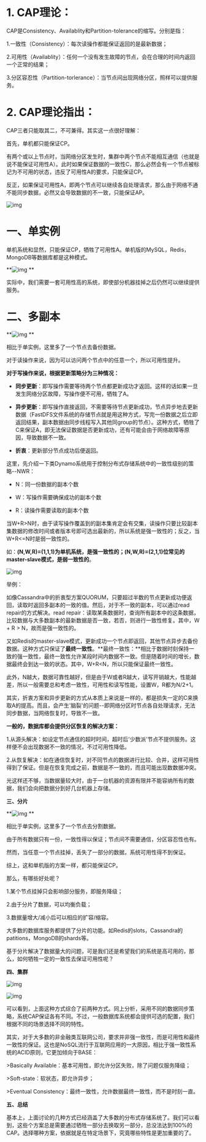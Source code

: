 # 1. CAP理论：

CAP是Consistency、Availablity和Partition-tolerance的缩写。分别是指：

1.一致性（Consistency）：每次读操作都能保证返回的是最新数据；

2.可用性（Availablity）：任何一个没有发生故障的节点，会在合理的时间内返回一个正常的结果；

3.分区容忍性（Partition-torlerance）：当节点间出现网络分区，照样可以提供服务。



# 2. CAP理论指出：

CAP三者只能取其二，不可兼得。其实这一点很好理解：

首先，单机都只能保证CP。

有两个或以上节点时，当网络分区发生时，集群中两个节点不能相互通信（也就是说不能保证可用性A）。此时如果保证数据的一致性C，那么必然会有一个节点被标记为不可用的状态，违反了可用性A的要求，只能保证CP。

反正，如果保证可用性A，即两个节点可以继续各自处理请求，那么由于网络不通不能同步数据，必然又会导致数据的不一致，只能保证AP。

![img](E:\学习笔记\mylearnnote\web架构集\分布式\images\20160909192853124.png)

# 一、单实例

单机系统和显然，只能保证CP，牺牲了可用性A。单机版的MySQL，Redis，MongoDB等数据库都是这种模式。

**![img](E:\学习笔记\mylearnnote\web架构集\分布式\images\20160909193213427.png)
**

实际中，我们需要一套可用性高的系统，即使部分机器挂掉之后仍然可以继续提供服务。

# 二、多副本

**![img](E:\学习笔记\mylearnnote\web架构集\分布式\images\20160909193404680.png)
**

相比于单实例，这里多了一个节点去备份数据。

对于读操作来说，因为可以访问两个节点中的任意一个，所以可用性提升。

**对于写操作来说，根据更新策略分为三种情况：**

* **同步更新**：即写操作需要等待两个节点都更新成功才返回。这样的话如果一旦发生网络分区故障，写操作便不可用，牺牲了A。

* **异步更新**：即写操作直接返回，不需要等待节点更新成功，节点异步地去更新数据（FastDFS文件系统的存储节点就是用这种方式，写完一份数据之后立即返回结果，副本数据由同步线程写入其他同group的节点）。这种方式，牺牲了C来保证A，即无法保证数据是否更新成功，还有可能会由于网络故障等原因，导致数据不一致。

* **折衷**：更新部分节点成功后便返回。

这里，先介绍一下类Dynamo系统用于控制分布式存储系统中的一致性级别的策略--NWR：

* N：同一份数据的副本个数

* W：写操作需要确保成功的副本个数

* R：读操作需要读取的副本个数

当W+R>N时，由于读写操作覆盖到的副本集肯定会有交集，读操作只要比较副本集数据的修改时间或者版本号即可选出最新的，所以系统是强一致性的；反之，当W+R<=N时是弱一致性的。

如：**(N,W,R)=(1,1,1)为单机系统，是强一致性的；(N,W,R)=(2,1,1)位常见的master-slave模式，是弱一致性的**。

![img](E:\学习笔记\mylearnnote\web架构集\分布式\images\20160909195347713.png)

举例：

​	如像Cassandra中的折衷型方案QUORUM，只要超过半数的节点更新成功便返回，读取时返回多副本的一致的值。然后，对于不一致的副本，可以通过read repair的方式解决。read repair：读取某条数据时，查询所有副本中的这条数据，比较数据与大多数副本的最新数据是否一致，若否，则进行一致性修复。其中，W + R > N，故而是强一致性的。

​	又如Redis的master-slave模式，更新成功一个节点即返回，其他节点异步去备份数据。这种方式只保证了**最终一致性**。**最终一致性：**相比于数据时刻保持一致的强一致性，最终一致性允许某段时间内数据不一致。但是随着时间的增长，数据最终会到达一致的状态。其中，W+R<N，所以只能保证最终一致性。

此外，N越大，数据可靠性越好，但是由于W或者R越大，读写开销越大，性能越差，所以一般需要总和考虑一致性，可用性和读写性能，设置W，R都为N/2+1。

其实，折衷方案和异步更新的方式从本质上来说是一样的，都是损失一定的C来换取A的提高。而且，会产生'脑裂'的问题--即网络分区时节点各自处理请求，无法同步数据，当网络恢复时，导致不一致。

**一般的，数据库都会提供分区恢复的解决方案：**

1.从源头解决：如设定节点通信的超时时间，超时后'少数派'节点不提供服务。这样便不会出现数据不一致的情况，不过可用性降低。

2.从恢复解决：如在通信恢复时，对不同节点的数据进行比较、合并，这样可用性得到了保证。但是在恢复完成之前，数据是不一致的，而且可能出现数数据冲突。

光这样还不够，当数据量较大时，由于一台机器的资源有限并不能容纳所有的数据，我们会向把数据分到好几台机器上存储。



**三、分片**

**![img](https://img-blog.csdn.net/20160909201229637)
**

相比于单实例，这里多了一个节点去分割数据。

由于所有数据只有一份，一致性得以保证；节点间不需要通信，分区容忍性也有。

然而，当任意一个节点挂掉，丢失了一部分的数据，系统可用性得不到保证。

综上，这和单机版的方案一样，都只能保证CP。

那么，有哪些好处呢？

1.某个节点挂掉只会影响部分服务，即服务降级；

2.由于分片了数据，可以均衡负载；

3.数据量增大/减小后可以相应的扩容/缩容。

大多数的数据库服务都提供了分片的功能。如Redis的slots，Cassandra的patitions，MongoDB的shards等。



基于分片解决了数据量大的问题，可是我们还是希望我们的系统是高可用的，那么，如何牺牲一定的一致性去保证可用性呢？



**四、集群**

![img](https://img-blog.csdn.net/20160909202215696)

![img](https://img-blog.csdn.net/20160909202235072)

可以看到，上面这种方式综合了前两种方式。同上分析，采用不同的数据同步策略，系统CAP保证各有不同。不过，一般数据库系统都会提供可选的配置，我们根据不同的场景选择不同的特性。

其实，对于大多数的非金融类互联网公司，要求并非强一致性，而是可用性和最终一致性的保证。这也是NoSQL流行于互联网应用的一大原因，相比于强一致性系统的ACID原则，它更加倾向于BASE：

\>Basically Available：基本可用性，即允许分区失败，除了问题仅服务降级；

\>Soft-state：软状态，即允许异步；

\>Eventual Consistency：最终一致性，允许数据最终一致性，而不是时刻一直。



**五、总结**





基本上，上面讨论的几种方式已经涵盖了大多数的分布式存储系统了。我们可以看到，这些个方案总是需要通过牺牲一部分去换取另一部分，总没法达到100%的CAP。选择哪种方案，依据就是在特定场景下，究竟哪些特性是更加重要的了。